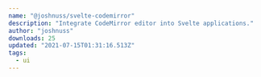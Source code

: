 ```yaml
---
name: "@joshnuss/svelte-codemirror"
description: "Integrate CodeMirror editor into Svelte applications."
author: "joshnuss"
downloads: 25
updated: "2021-07-15T01:31:16.513Z"
tags: 
  - ui
---
```

